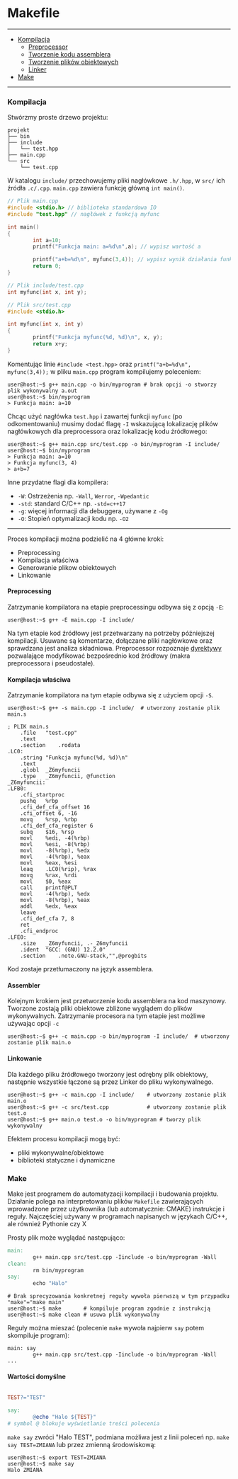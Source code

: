 # Makefile

---

- [Kompilacja](#Kompilacja)
  - [Preprocessor](#Preprocessing)
  - [Tworzenie kodu assemblera](#Kompilacja-właściwa)
  - [Tworzenie plików obiektowych](#Assembler)
  - [Linker](#Linker)
- [Make](#Make)



---

### Kompilacja

Stwórzmy proste drzewo projektu:

```
projekt
├── bin
├── include
│   └── test.hpp
├── main.cpp
└── src
    └── test.cpp
```

W katalogu `include/` przechowujemy pliki nagłówkowe `.h/.hpp`, w `src/` ich źródła `.c/.cpp`. `main.cpp` zawiera funkcję główną `int main()`.

```c++
// Plik main.cpp
#include <stdio.h> // biblioteka standardowa IO
#include "test.hpp" // nagłówek z funkcją myfunc

int main()
{
		int a=10;
		printf("Funkcja main: a=%d\n",a); // wypisz wartość a

		printf("a+b=%d\n", myfunc(3,4)); // wypisz wynik działania funkcji myfunc
		return 0;
}
```

```c++
// Plik include/test.cpp
int myfunc(int x, int y);
```

```c++
// Plik src/test.cpp
#include <stdio.h>

int myfunc(int x, int y)
{
		printf("Funkcja myfunc(%d, %d)\n", x, y);
		return x+y;
}
```

Komentując linie `#include <test.hpp>` oraz `printf("a+b=%d\n", myfunc(3,4));` w pliku `main.cpp` program kompilujemy poleceniem:

```console
user@host:~$ g++ main.cpp -o bin/myprogram # brak opcji -o stworzy plik wykonywalny a.out
user@host:~$ bin/myprogram
> Funkcja main: a=10
```

Chcąc użyć nagłówka `test.hpp` i zawartej funkcji `myfunc` (po odkomentowaniu) musimy dodać flagę `-I` wskazującą lokalizację plików nagłówkowych dla preprocessora oraz lokalizację kodu źródłowego: 


```console
user@host:~$ g++ main.cpp src/test.cpp -o bin/myprogram -I include/
user@host:~$ bin/myprogram
> Funkcja main: a=10
> Funkcja myfunc(3, 4)
> a+b=7
```

Inne przydatne flagi dla kompilera:

- `-W`: Ostrzeżenia np. `-Wall`, `Werror`, `-Wpedantic`
- `-std`: standard C/C++ np. `-std=c++17`
- `-g`: więcej informacji dla debuggera, używane z `-Og`
- `-O`: Stopień optymalizacji kodu np. `-O2`

---

Proces kompilacji można podzielić na 4 główne kroki:

- Preprocessing
- Kompilacja właściwa
- Generowanie plikow obiektowych
- Linkowanie

#### Preprocessing

Zatrzymanie kompilatora na etapie preprocessingu odbywa się z opcją `-E`:

```console
user@host:~$ g++ -E main.cpp -I include/ 
```

Na tym etapie kod źródłowy jest przetwarzany na potrzeby późniejszej kompilacji. Usuwane są komentarze, dołączane pliki nagłówkowe oraz sprawdzana jest analiza składniowa. Preprocessor rozpoznaje [dyrektywy](https://cpp-polska.pl/post/teoria-kompilacji-preprocessing) pozwalające modyfikować bezpośrednio kod źródłowy (makra preprocessora i pseudostałe).

#### Kompilacja właściwa

Zatrzymanie kompilatora na tym etapie odbywa się z użyciem opcji `-S`. 

```console
user@host:~$ g++ -s main.cpp -I include/  # utworzony zostanie plik main.s
```

```assembly
; PLIK main.s 
	.file	"test.cpp"
	.text
	.section	.rodata
.LC0:
	.string	"Funkcja myfunc(%d, %d)\n"
	.text
	.globl	_Z6myfuncii
	.type	_Z6myfuncii, @function
_Z6myfuncii:
.LFB0:
	.cfi_startproc
	pushq	%rbp
	.cfi_def_cfa_offset 16
	.cfi_offset 6, -16
	movq	%rsp, %rbp
	.cfi_def_cfa_register 6
	subq	$16, %rsp
	movl	%edi, -4(%rbp)
	movl	%esi, -8(%rbp)
	movl	-8(%rbp), %edx
	movl	-4(%rbp), %eax
	movl	%eax, %esi
	leaq	.LC0(%rip), %rax
	movq	%rax, %rdi
	movl	$0, %eax
	call	printf@PLT
	movl	-4(%rbp), %edx
	movl	-8(%rbp), %eax
	addl	%edx, %eax
	leave
	.cfi_def_cfa 7, 8
	ret
	.cfi_endproc
.LFE0:
	.size	_Z6myfuncii, .-_Z6myfuncii
	.ident	"GCC: (GNU) 12.2.0"
	.section	.note.GNU-stack,"",@progbits
```

Kod zostaje przetłumaczony na język assemblera.


#### Assembler

Kolejnym krokiem jest przetworzenie kodu assemblera na kod maszynowy. Tworzone zostają pliki obiektowe zbliżone wyglądem do plików wykonywalnych. Zatrzymanie procesora na tym etapie jest możliwe używając opcji `-c`

```console
user@host:~$ g++ -c main.cpp -o bin/myprogram -I include/  # utworzony zostanie plik main.o
```

#### Linkowanie

Dla każdego pliku źródłowego tworzony jest odrębny plik obiektowy, następnie wszystkie łączone są przez Linker do pliku wykonywalnego. 

```console
user@host:~$ g++ -c main.cpp -I include/	# utworzony zostanie plik main.o
user@host:~$ g++ -c src/test.cpp			# utworzony zostanie plik test.o
user@host:~$ g++ main.o test.o -o bin/myprogram # tworzy plik wykonywalny
```

Efektem procesu kompilacji mogą być:

- pliki wykonywalne/obiektowe
- biblioteki statyczne i dynamiczne

### Make

Make jest programem do automatyzacji kompilacji i budowania projektu. Działanie polega na interpretowaniu plików `Makefile` zawierających wprowadzone przez użytkownika (lub automatycznie: CMAKE) instrukcje  i reguły. Najczęściej używany w programach napisanych w językach C/C++, ale również Pythonie czy X

Prosty plik może wyglądać następująco:

```Makefile
main:
		g++ main.cpp src/test.cpp -Iinclude -o bin/myprogram -Wall
clean:
		rm bin/myprogram
say:
		echo "Halo"
```

```console
# Brak sprecyzowania konkretnej reguły wywoła pierwszą w tym przypadku "make"="make main"
user@host:~$ make		# kompiluje program zgodnie z instrukcją
user@host:~$ make clean	# usuwa plik wykonywalny
```

Reguły można mieszać (polecenie `make` wywoła najpierw `say` potem skompiluje program): 

```Make
main: say
		g++ main.cpp src/test.cpp -Iinclude -o bin/myprogram -Wall
...
```

#### Wartości domyślne

```Makefile

TEST?="TEST"

say:
		@echo "Halo ${TEST}"
# symbol @ blokuje wyświetlanie treści polecenia
```

`make say` zwróci "Halo TEST", podmiana możliwa jest z linii poleceń np. `make say TEST=ZMIANA` lub przez zmienną środowiskową:

```console
user@host:~$ export TEST=ZMIANA
user@host:~$ make say
Halo ZMIANA
```












